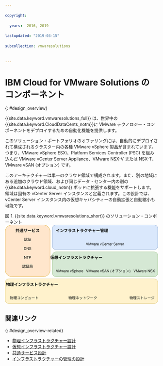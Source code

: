 ```yaml
---

copyright:

  years:  2016, 2019

lastupdated: "2019-03-15"

subcollection: vmwaresolutions


---
```

# IBM Cloud for VMware Solutions のコンポーネント
{: #design_overview}

{{site.data.keyword.vmwaresolutions_full}} は、世界中の {{site.data.keyword.CloudDataCents_notm}}に VMware テクノロジー・コンポーネントをデプロイするための自動化機能を提供します。

このソリューション・ポートフォリオのオファリングには、自動的にデプロイされて構成されるクラスター内の各種 VMware vSphere 製品が含まれています。つまり、VMware vSphere ESXi、Platform Services Controller (PSC) を組み込んだ VMware vCenter Server Appliance、VMware NSX-V または NSX-T、VMware vSAN (オプション) です。

このアーキテクチャーは単一のクラウド領域で構成されます。また、別の地域にある追加のクラウド領域、および同じデータ・センター内の別の {{site.data.keyword.cloud_notm}} ポッドに拡張する機能をサポートします。 領域は固有の vCenter Server インスタンスと定義されます。この設計では、vCenter Server インスタンス内の仮想キャパシティーの自動拡張と自動縮小も可能です。

図 1. {{site.data.keyword.vmwaresolutions_short}} のソリューション・コンポーネント
![{{site.data.keyword.vmwaresolutions_short}} のソリューション・コンポーネント](vcsv4radiagrams-ra-full.svg "このソリューションは、物理インフラストラクチャー、仮想インフラストラクチャー、インフラストラクチャー管理、共通サービスで構成されています。")

## 関連リンク
{: #design_overview-related}

* [物理インフラストラクチャー設計](/docs/services/vmwaresolutions/archiref/solution?topic=vmware-solutions-design_physicalinfrastructure)
* [仮想インフラストラクチャー設計](/docs/services/vmwaresolutions/archiref/solution?topic=vmware-solutions-design_virtualinfrastructure)
* [共通サービス設計](/docs/services/vmwaresolutions/archiref/solution?topic=vmware-solutions-design_commonservice)
* [インフラストラクチャーの管理の設計](/docs/services/vmwaresolutions/archiref/solution?topic=vmware-solutions-design_infrastructuremgmt)
